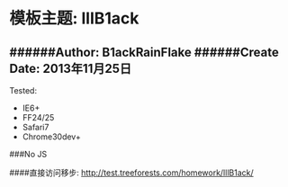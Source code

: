 模板主题: lllB1ack 
==============
######Author: B1ackRainFlake
######Create Date: 2013年11月25日
--------------
Tested:
+ IE6+
+ FF24/25 
+ Safari7
+ Chrome30dev+

###No JS

####直接访问移步: http://test.treeforests.com/homework/lllB1ack/